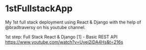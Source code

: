 # 1stFullstackApp
My 1st full stack deployment using React &amp; Django with the help of @bradtraversy on his youtube channel.

1st step: Full Stack React & Django [1] - Basic REST API https://www.youtube.com/watch?v=Uyei2iDA4Hs&t=216s

